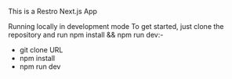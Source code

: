 This is a Restro Next.js App

Running locally in development mode
 To get started, just clone the repository and run npm install && npm run dev:-
  - git clone URL
  - npm install
  - npm run dev



